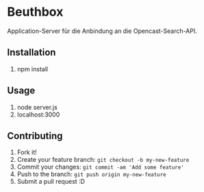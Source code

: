 # Beuthbox

Application-Server für die Anbindung an die Opencast-Search-API.

## Installation

1. npm install

## Usage

1. node server.js
2. localhost:3000

## Contributing

1. Fork it!
2. Create your feature branch: `git checkout -b my-new-feature`
3. Commit your changes: `git commit -am 'Add some feature'`
4. Push to the branch: `git push origin my-new-feature`
5. Submit a pull request :D

